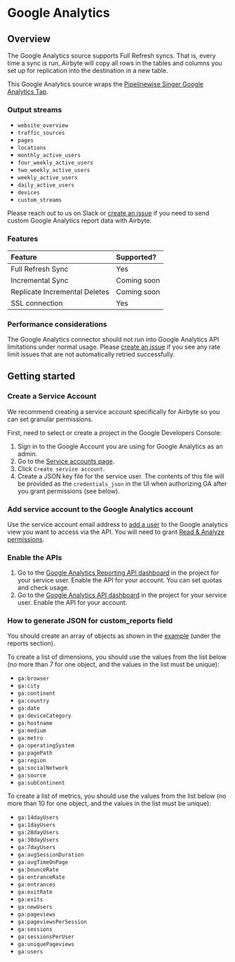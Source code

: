 # Google Analytics

## Overview

The Google Analytics source supports Full Refresh syncs. That is, every time a sync is run, Airbyte will copy all rows in the tables and columns you set up for replication into the destination in a new table.

This Google Analytics source wraps the [Pipelinewise Singer Google Analytics Tap](https://github.com/transferwise/pipelinewise-tap-google-analytics).

### Output streams

* `website_overview`
* `traffic_sources`
* `pages`
* `locations`
* `monthly_active_users`
* `four_weekly_active_users`
* `two_weekly_active_users`
* `weekly_active_users`
* `daily_active_users`
* `devices`
* `custom_streams`

Please reach out to us on Slack or [create an issue](https://github.com/airbytehq/airbyte/issues) if you need to send custom Google Analytics report data with Airbyte.

### Features

| Feature | Supported? |
| :--- | :--- |
| Full Refresh Sync | Yes |
| Incremental Sync | Coming soon |
| Replicate Incremental Deletes | Coming soon |
| SSL connection | Yes |

### Performance considerations

The Google Analytics connector should not run into Google Analytics API limitations under normal usage. Please [create an issue](https://github.com/airbytehq/airbyte/issues) if you see any rate limit issues that are not automatically retried successfully.

## Getting started

### Create a Service Account

We recommend creating a service account specifically for Airbyte so you can set granular permissions.

First, need to select or create a project in the Google Developers Console:

1. Sign in to the Google Account you are using for Google Analytics as an admin.
2. Go to the [Service accounts page](https://console.developers.google.com/iam-admin/serviceaccounts).
3. Click `Create service account`.
4. Create a JSON key file for the service user. The contents of this file will be provided as the `credentials_json` in the UI when authorizing GA after you grant permissions \(see below\).

### Add service account to the Google Analytics account

Use the service account email address to [add a user](https://support.google.com/analytics/answer/1009702) to the Google analytics view you want to access via the API. You will need to grant [Read & Analyze permissions](https://support.google.com/analytics/answer/2884495).

### Enable the APIs

1. Go to the [Google Analytics Reporting API dashboard](https://console.developers.google.com/apis/api/analyticsreporting.googleapis.com/overview) in the project for your service user. Enable the API for your account. You can set quotas and check usage.
2. Go to the [Google Analytics API dashboard](https://console.developers.google.com/apis/api/analytics.googleapis.com/overview) in the project for your service user. Enable the API for your account.

### How to generate JSON for custom_reports field

You should create an array of objects as shown in the [example](https://github.com/transferwise/pipelinewise-tap-google-analytics//#optional-parameters) (under the reports section).

To create a list of dimensions, you should use the values from the list below 
(no more than 7 for one object, and the values in the list must be unique):
* `ga:browser`
* `ga:city`
* `ga:continent`
* `ga:country`
* `ga:date`
* `ga:deviceCategory`
* `ga:hostname`
* `ga:medium`
* `ga:metro`
* `ga:operatingSystem`
* `ga:pagePath`
* `ga:region`
* `ga:socialNetwork`
* `ga:source`
* `ga:subContinent`

To create a list of metrics, you should use the values from the list below 
(no more than 10 for one object, and the values in the list must be unique):
* `ga:14dayUsers`
* `ga:1dayUsers`
* `ga:28dayUsers`
* `ga:30dayUsers`
* `ga:7dayUsers`
* `ga:avgSessionDuration`
* `ga:avgTimeOnPage`
* `ga:bounceRate`
* `ga:entranceRate`
* `ga:entrances`
* `ga:exitRate`
* `ga:exits`
* `ga:newUsers`
* `ga:pageviews`
* `ga:pageviewsPerSession`
* `ga:sessions`
* `ga:sessionsPerUser`
* `ga:uniquePageviews`
* `ga:users`

